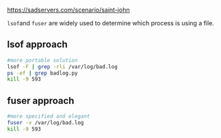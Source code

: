 https://sadservers.com/scenario/saint-john

`lsof`and `fuser` are widely used to determine which process is using a file. 

## lsof approach
```bash
#more portable solution
lsof -F | grep -rli /var/log/bad.log
ps -ef | grep badlog.py
kill -9 593
```

## fuser approach
```bash
#more specified and elegant
fuser -v /var/log/bad.log
kill -9 593
```